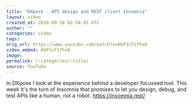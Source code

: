 ```yaml
---
title: "DXposé - API design and REST client Insomnia"
layout: video
created_at: 2020-09-18 02:54:45 UTC
author: ""
categories: video
tags: 
orig_url: https://www.youtube.com/watch?v=KkP1cF1fFeQ
video_embed: KkP1cF1fFeQ
image: 
permalink: /:categories/:title/
source: YouTube
---
```

In DXpose I look at the experience behind a developer focussed tool. This week it's the turn of Insomnia that promises to let you design, debug, and test APIs like a human, not a robot. https://insomnia.rest/